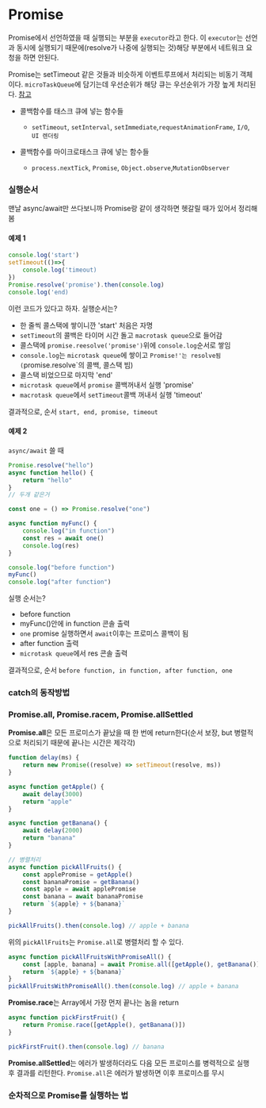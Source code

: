# Promise

Promise에서 선언하였을 때 실행되는 부분을 `executor`라고 한다. 이 `executor`는 선언과 동시에 실행되기 때문에(resolve가 나중에 실행되는 것)해당 부분에서 네트워크 요청을 하면 안된다.

Promise는 setTimeout 같은 것들과 비슷하게 이벤트루프에서 처리되는 비동기 객체이다. `microTaskQueue`에 담기는데 우선순위가 해당 큐는 우선순위가 가장 높게 처리된다. [참고](https://kkangdda.tistory.com/77)

- 콜백함수를 태스크 큐에 넣는 함수들

  - `setTimeout`, `setInterval`, `setImmediate`,`requestAnimationFrame`, `I/O`, `UI 렌더링`

- 콜백함수를 마이크로태스크 큐에 넣는 함수들
  - `process.nextTick`, `Promise`, `Object.observe`,`MutationObserver`

### 실행순서

맨날 async/await만 쓰다보니까 Promise랑 같이 생각하면 헷갈릴 때가 있어서 정리해봄

#### 예제 1

```ts
console.log('start')
setTimeout(()=>{
    console.log('timeout)
})
Promise.resolve('promise').then(console.log)
console.log('end)
```

이런 코드가 있다고 하자. 실행순서는?

- 한 줄씩 콜스택에 쌓이니깐 'start' 처음은 자명
- `setTimeout`의 콜백은 타이머 시간 돌고 `macrotask queue`으로 들어감
- 콜스택에 `promise.reesolve('promise')`위에 `console.log`순서로 쌓임
- `console.log`는 `microtask queue`에 쌓이고 `Promise!'는 resolve됨 (`promise.resolve`의 콜백, 콜스택 빔)
- 콜스택 비었으므로 마지막 'end'
- `microtask queue`에서 `promise` 콜백꺼내서 실행 'promise'
- `macrotask queue`에서 `setTimeout`콜백 꺼내서 실행 'timeout'

결과적으로, 순서 `start, end, promise, timeout`

#### 예제 2

`async/await` 쓸 때

```ts
Promise.resolve("hello")
async function hello() {
	return "hello"
}
// 두개 같은거
```

```ts
const one = () => Promise.resolve("one")

async function myFunc() {
	console.log("in function")
	const res = await one()
	console.log(res)
}

console.log("before function")
myFunc()
console.log("after function")
```

실행 순서는?

- before function
- myFunc()안에 in function 콘솔 출력
- `one` promise 실행하면서 `await`이후는 프로미스 콜백이 됨
- after function 출력
- `microtask queue`에서 res 콘솔 출력

결과적으로, 순서 `before function, in function, after function, one`

### catch의 동작방법

### Promise.all, Promise.racem, Promise.allSettled

**Promise.all**은 모든 프로미스가 끝났을 때 한 번에 return한다(순서 보장, but 병렬적으로 처리되기 때문에 끝나는 시간은 제각각)

```typescript
function delay(ms) {
	return new Promise((resolve) => setTimeout(resolve, ms))
}

async function getApple() {
	await delay(3000)
	return "apple"
}

async function getBanana() {
	await delay(2000)
	return "banana"
}

// 병렬처리
async function pickAllFruits() {
	const applePromise = getApple()
	const bananaPromise = getBanana()
	const apple = await applePromise
	const banana = await bananaPromise
	return `${apple} + ${banana}`
}

pickAllFruits().then(console.log) // apple + banana
```

위의 `pickAllFruits`는 `Promise.all`로 병렬처리 할 수 있다.

```typescript
async function pickAllFruitsWithPromiseAll() {
	const [apple, banana] = await Promise.all([getApple(), getBanana()])
	return `${apple} + ${banana}`
}
pickAllFruitsWithPromiseAll().then(console.log) // apple + banana
```

**Promise.race**는 Array에서 가장 먼저 끝나는 놈을 return

```typescript
async function pickFirstFruit() {
	return Promise.race([getApple(), getBanana()])
}

pickFirstFruit().then(console.log) // banana
```

**Promise.allSettled**는 에러가 발생하더라도 다음 모든 프로미스를 병력적으로 실행 후 결과를 리턴한다. `Promise.all`은 에러가 발생하면 이후 프로미스를 무시

### 순차적으로 Promise를 실행하는 법
